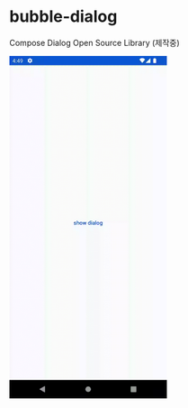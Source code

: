 # bubble-dialog
Compose Dialog Open Source Library (제작중)
<p>
  <img src="./images/scale_in_animation.gif" width="280">
</p>
